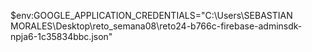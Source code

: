 $env:GOOGLE_APPLICATION_CREDENTIALS="C:\Users\SEBASTIAN MORALES\Desktop\reto_semana08\reto24-b766c-firebase-adminsdk-npja6-1c35834bbc.json"